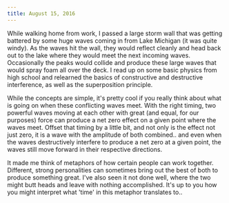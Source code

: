 ```yaml
---
title: August 15, 2016
---
```


While walking home from work, I passed a large storm wall that was getting
battered by some huge waves coming in from Lake Michigan (it was quite windy).
As the waves hit the wall, they would reflect cleanly and head back out to the
lake where they would meet the next incoming waves. Occasionally the peaks would
collide and produce these large waves that would spray foam all over the deck.
I read up on some basic physics from high school and relearned the basics of
constructive and destructive interference, as well as the superposition
principle.

While the concepts are simple, it's pretty cool if you really think about what
is going on when these conflicting waves meet. With the right timing, two
powerful waves moving at each other with great (and equal, for our purposes)
force can produce a net zero effect on a given point where the waves meet.
Offset that timing by a little bit, and not only is the effect not just zero,
it is a wave with the amplitude of both combined.. and even when the waves
destructively interfere to produce a net zero at a given point, the waves still
move forward in their respective directions.

It made me think of metaphors of how certain people can work together.
Different, strong personalities can sometimes bring out the best of both
to produce something great. I've also seen it not done well, where 
the two might butt heads and leave with nothing accomplished. It's up to you
how you might interpret what 'time' in this metaphor translates to..
